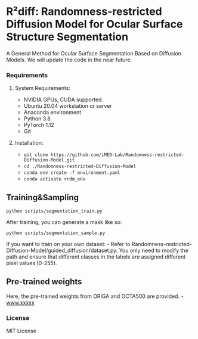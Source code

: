 # R²diff: Randomness-restricted Diffusion Model for Ocular Surface Structure Segmentation

A General Method for Ocular Surface Segmentation Based on Diffusion Models. We will update the code in the near future.

### Requirements

1. System Requirements:
	- NVIDIA GPUs, CUDA supported.
	- Ubuntu 20.04 workstation or server
	- Anaconda environment
	- Python 3.8
	- PyTorch 1.12 
	- Git

2. Installation:
   - `git clone https://github.com/iMED-Lab/Randomness-restricted-Diffusion-Model.git`
   - `cd ./Randomness-restricted-Diffusion-Model`
   - `conda env create -f environment.yaml`
   - `conda activate rrdm_env`

## Training&Sampling
```
python scripts/segmentation_train.py
```
After training, you can generate a mask like so:
```
python scripts/segmentation_sample.py
```
If you want to train on your own dataset:
	- Refer to Randomness-restricted-Diffusion-Model/guided_diffusion/dataset.py. You only need to modify the path and ensure that different classes in the labels are assigned different pixel values (0-255).

## Pre-trained weights 
Here, the pre-trained weights from ORIGA and OCTA500 are provided.
	- www.xxxxx
### License
MIT License

